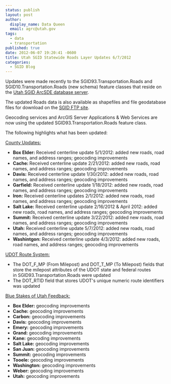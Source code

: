 ```yaml
---
status: publish
layout: post
author:
  display_name: Data Queen
  email: agrc@utah.gov
tags:
  - data
  - transportation
published: true
date: 2012-06-07 19:20:41 -0600
title: Utah SGID Statewide Roads Layer Updates 6/7/2012
categories:
  - SGID Blog
---
```

<p>Updates were made recently to the SGID93.Transportation.Roads and SGID10.Transportation.Roads (new schema) feature classes that reside on the <a href="{{ "/sgid-database/" | prepend: site.baseurl }}">Utah SGID ArcSDE database server</a>.</p>
<p>The updated Roads data is also available as shapefiles and file geodatabase files for download on the <a href="ftp://ftp.agrc.utah.gov/UtahSGID_Vector/UTM12_NAD83/TRANSPORTATION/PackagedData/_Statewide/UtahRoadAndHighwaySystem/">SGID FTP site</a>.</p>
<p>Geocoding services and ArcGIS Server Applications &amp; Web Services are now using the updated SGID93.Transportation.Roads feature class.</p>
<p>The following highlights what has been updated:</p>
<p><span style="text-decoration: underline;">County Updates:</span></p>
<ul>
<li><strong>Box Elder:</strong> Received centerline update 5/1/2012: added new roads, road names, and address ranges; geocoding improvements</li>
<li><strong>Cache: </strong>Received centerline update 2/21/2012: added new roads, road names, and address ranges; geocoding improvements</li>
<li><strong>Davis:</strong> Received centerline update 1/30/2012: added new roads, road names, and address ranges; geocoding improvements</li>
<li><strong>Garfield:</strong> Received centerline update 1/18/2012: added new roads, road names, and address ranges; geocoding improvements</li>
<li><strong>Iron:</strong> Received centerline updates 2/1/2012: added new roads, road names, and address ranges; geocoding improvements</li>
<li><strong>Salt Lake:</strong> Received centerline update 2/16/2012 &amp; April 2012: added new roads, road names, and address ranges; geocoding improvements</li>
<li><strong>Summit:</strong> Received centerline update 3/22/2012: added new roads, road names, and address ranges; geocoding improvements</li>
<li><strong>Utah:</strong> Received centerline update 5/7/2012: added new roads, road names, and address ranges; geocoding improvements</li>
<li><strong>Washintgon:</strong> Received centerline update 4/3/2012: added new roads, road names, and address ranges; geocoding improvements</li>
</ul>
<p><span style="text-decoration: underline;">UDOT Route System:</span></p>
<ul>
<li>The DOT_F_MP (From Milepost) and DOT_T_MP (To Milepost) fields that store the milepost attributes of the UDOT state and federal routes in SGID93.Transportation.Roads were updated</li>
<li>The DOT_RTID field that stores UDOT's unique numeric route identifiers was updated</li>
</ul>
<p><span style="text-decoration: underline;">Blue Stakes of Utah Feedback:</span></p>
<ul>
<li><strong>Box Elder:</strong> geocoding improvements</li>
<li><strong>Cache:</strong> geocoding improvements</li>
<li><strong>Carbon:</strong> geocoding improvements</li>
<li><strong>Davis:</strong> geocoding improvements</li>
<li><strong>Emery:</strong> geocoding improvements</li>
<li><strong>Grand:</strong> geocoding improvements</li>
<li><strong>Kane:</strong> geocoding improvements</li>
<li><strong>Salt Lake:</strong> geocoding improvements</li>
<li><strong>San Juan:</strong> geocoding improvements</li>
<li><strong>Summit:</strong> geocoding improvements</li>
<li><strong>Tooele:</strong> geocoding improvements</li>
<li><strong>Washington:</strong> geocoding improvements</li>
<li><strong>Weber:</strong> geocoding improvements</li>
<li><strong>Utah:</strong> geocoding improvements</li>
</ul>
